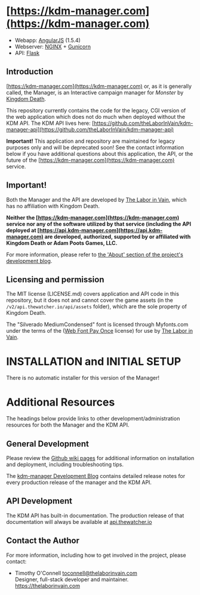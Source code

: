 # [https://kdm-manager.com](https://kdm-manager.com)
* Webapp: [AngularJS](https://angularjs.org/) (1.5.4)
* Webserver: [NGINX](https://www.nginx.com/) + [Gunicorn](http://gunicorn.org/)
* API: [Flask](http://flask.pocoo.org/)

## Introduction 
[https://kdm-manager.com](https://kdm-manager.com) or, as it is generally
called, the Manager, is an Interactive campaign manager for *Monster* by
[Kingdom Death](https://kingdomdeath.com).

This repository currently contains the code for the legacy, CGI version of the
web application which does not do much when deployed without the KDM API.
The KDM API lives here:
[https://github.com/theLaborInVain/kdm-manager-api](https://github.com/theLaborInVain/kdm-manager-api)

**Important!** This application and repository are maintained for legacy purposes
only and will be deprecated soon! See the contact information below if you have
additional questions about this application, the API, or the future of the
[https://kdm-manager.com](https://kdm-manager.com) service.


## Important!
Both the Manager and the API are developed by [The Labor in Vain](https://thelaborinvain.com),
which has no affiliation with Kingdom Death.

**Neither the [https://kdm-manager.com](https://kdm-manager.com) service nor any
of the software utilized by that service (including the API deployed at
[https://api.kdm-manager.com](https://api.kdm-manager.com) are developed,
authorized, supported by or affiliated with Kingdom Death or Adam Poots Games,
LLC.**

For more information, please refer to
[the 'About' section of the project's development blog](http://kdm-manager.blogspot.com/p/credits-and-acknowledgements.html).

## Licensing and permission
The MIT license (LICENSE.md) covers application and API code in this repository,
but it does not and cannot cover the game assets (in the `/v2/api.thewatcher.io/api/assets`
folder), which are the sole property of Kingdom Death.

The "Silverado MediumCondensed" font is licensed through Myfonts.com under the
terms of the ([Web Font Pay Once](https://www.myfonts.com/viewlicense.php?lid=1630)
license) for use by [The Labor in Vain](https://www.myfonts.com/viewlicense.php?lid=1630).


#   INSTALLATION and INITIAL SETUP

There is no automatic installer for this version of the Manager!


# Additional Resources

The headings below provide links to other development/administration resources
for both the Manager and the KDM API.

## General Development

Please review the [Github wiki pages](https://github.com/toconnell/kdm-manager/wiki)
for additional information on installation and deployment, including
troubleshooting tips.

The [kdm-manager Development Blog](http://blog.kdm-manager.com) contains detailed
release notes for every production release of the manager and the KDM API.

## API Development

The KDM API has built-in documentation. The production release of that documentation
will always be available at [api.thewatcher.io](http://api.thewatcher.io)

## Contact the Author

For more information, including how to get involved in the project, please contact:

* Timothy O'Connell [toconnell@thelaborinvain.com](mailto:toconnell@thelaborinvain.com) <br />
  Designer, full-stack developer and maintainer. <br />
  https://thelaborinvain.com

